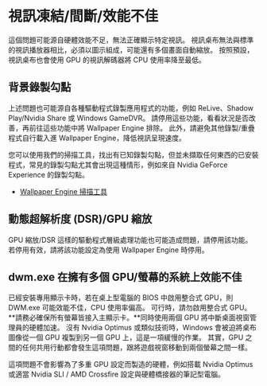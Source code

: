 # 視訊凍結/間斷/效能不佳

這個問題可能源自硬體效能不足，無法正確顯示特定視訊。 視訊桌布無法與標準的視訊播放器相比，必須以圖示組成，可能還有多個畫面自動縮放。 按照預設，視訊桌布也會使用 GPU 的視訊解碼器將 CPU 使用率降至最低。

## 背景錄製勾點
上述問題也可能源自各種驅動程式錄製應用程式的功能，例如 ReLive、Shadow Play/Nvidia Share 或 Windows GameDVR。 請停用這些功能，看看狀況是否改善，再前往這些功能中將 Wallpaper Engine 排除。 此外，請避免其他錄製/重疊程式自行載入進 Wallpaper Engine，降低視訊呈現速度。

您可以使用我們的掃描工具，找出有已知錄製勾點，但並未擷取任何東西的已安裝程式，常見的錄製勾點尤其會出現這種情形，例如來自 Nvidia GeForce Experience 的錄製勾點。

* [Wallpaper Engine 掃描工具](/debug/scantool.html)

## 動態超解析度 (DSR)/GPU 縮放
GPU 縮放/DSR 這樣的驅動程式層級處理功能也可能造成問題，請停用該功能。若停用有效，請將該功能設定為使用 Wallpaper Engine 時停用。

## dwm.exe 在擁有多個 GPU/螢幕的系統上效能不佳
已經安裝專用顯示卡時，若在桌上型電腦的 BIOS 中啟用整合式 GPU，則 DWM.exe 可能效能不佳，CPU 使用率偏高。 可行時，請勿啟用整合式 GPU。 **請務必確保所有螢幕皆接入主顯示卡。**同時使用兩個 GPU 將中斷桌面視窗管理員的硬體加速。 沒有 Nvidia Optimus 或類似技術時，Windows 會被迫將桌布圖像從一個 GPU 複製到另一個 GPU 上，這是一項緩慢的作業。 其實，GPU 之間的任何共用行動都會發生這項問題，跟將遊戲視窗移動到兩個螢幕之間一樣。

這項問題不會影響為了多重 GPU 設定而製造的硬體，例如搭載 Nvidia Optimus 或適當 Nvidia SLI / AMD Crossfire 設定與硬體橋接器的筆記型電腦。